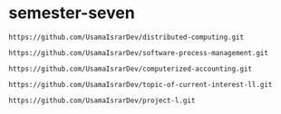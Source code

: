 # semester-seven

```
https://github.com/UsamaIsrarDev/distributed-computing.git
```

```
https://github.com/UsamaIsrarDev/software-process-management.git
```

```
https://github.com/UsamaIsrarDev/computerized-accounting.git
```

```
https://github.com/UsamaIsrarDev/topic-of-current-interest-ll.git
```

```
https://github.com/UsamaIsrarDev/project-l.git
```
